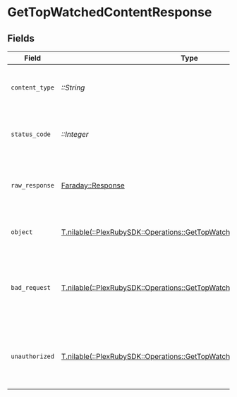 # GetTopWatchedContentResponse


## Fields

| Field                                                                                                                                 | Type                                                                                                                                  | Required                                                                                                                              | Description                                                                                                                           |
| ------------------------------------------------------------------------------------------------------------------------------------- | ------------------------------------------------------------------------------------------------------------------------------------- | ------------------------------------------------------------------------------------------------------------------------------------- | ------------------------------------------------------------------------------------------------------------------------------------- |
| `content_type`                                                                                                                        | *::String*                                                                                                                            | :heavy_check_mark:                                                                                                                    | HTTP response content type for this operation                                                                                         |
| `status_code`                                                                                                                         | *::Integer*                                                                                                                           | :heavy_check_mark:                                                                                                                    | HTTP response status code for this operation                                                                                          |
| `raw_response`                                                                                                                        | [Faraday::Response](https://www.rubydoc.info/gems/faraday/Faraday/Response)                                                           | :heavy_check_mark:                                                                                                                    | Raw HTTP response; suitable for custom response parsing                                                                               |
| `object`                                                                                                                              | [T.nilable(::PlexRubySDK::Operations::GetTopWatchedContentResponseBody)](../../models/operations/gettopwatchedcontentresponsebody.md) | :heavy_minus_sign:                                                                                                                    | The metadata of the library item.                                                                                                     |
| `bad_request`                                                                                                                         | [T.nilable(::PlexRubySDK::Operations::GetTopWatchedContentBadRequest)](../../models/operations/gettopwatchedcontentbadrequest.md)     | :heavy_minus_sign:                                                                                                                    | Bad Request - A parameter was not specified, or was specified incorrectly.                                                            |
| `unauthorized`                                                                                                                        | [T.nilable(::PlexRubySDK::Operations::GetTopWatchedContentUnauthorized)](../../models/operations/gettopwatchedcontentunauthorized.md) | :heavy_minus_sign:                                                                                                                    | Unauthorized - Returned if the X-Plex-Token is missing from the header or query.                                                      |